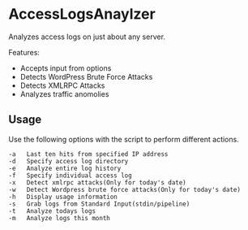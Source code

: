 # AccessLogsAnaylzer

Analyzes access logs on just about any server.

Features:
- Accepts input from options
- Detects WordPress Brute Force Attacks
- Detects XMLRPC Attacks
- Analyzes traffic anomolies

## Usage

Use the following options with the script to perform different actions. 

	-a   Last ten hits from specified IP address
	-d   Specify access log directory
	-e   Analyze entire log history
	-f   Specify individual access log
	-x   Detect xmlrpc attacks(Only for today's date)
	-w   Detect Wordpress brute force attacks(Only for today's date)
	-h   Display usage information
	-s   Grab logs from Standard Input(stdin/pipeline)
	-t   Analyze todays logs
	-m   Analyze logs this month

